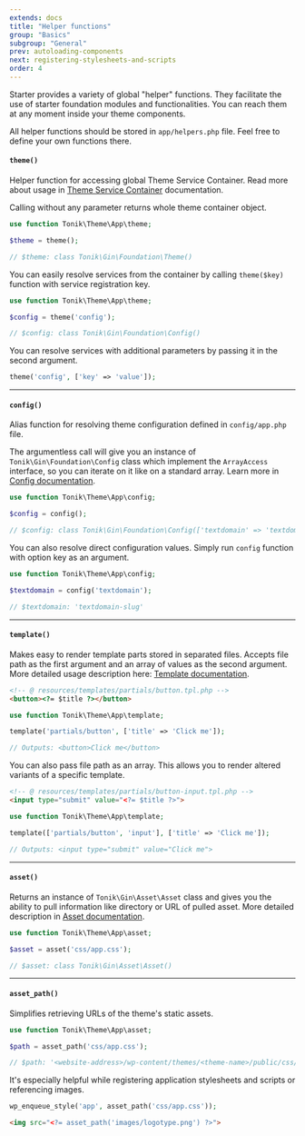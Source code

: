```yaml
---
extends: docs
title: "Helper functions"
group: "Basics"
subgroup: "General"
prev: autoloading-components
next: registering-stylesheets-and-scripts
order: 4
---
```


Starter provides a variety of global "helper" functions. They facilitate the use of starter foundation modules and functionalities. You can reach them at any moment inside your theme components.

All helper functions should be stored in `app/helpers.php` file. Feel free to define your own functions there.

#### `theme()`

Helper function for accessing global Theme Service Container. Read more about usage in [Theme Service Container](/theme/docs/theme-service-container/) documentation.

Calling without any parameter returns whole theme container object.

```php
use function Tonik\Theme\App\theme;

$theme = theme();

// $theme: class Tonik\Gin\Foundation\Theme()
```

You can easily resolve services from the container by calling `theme($key)` function with service registration key.

```php
use function Tonik\Theme\App\theme;

$config = theme('config');

// $config: class Tonik\Gin\Foundation\Config()
```

You can resolve services with additional parameters by passing it in the second argument.

```php
theme('config', ['key' => 'value']);
```

---

#### `config()`

Alias function for resolving theme configuration defined in `config/app.php` file.

The argumentless call will give you an instance of `Tonik\Gin\Foundation\Config` class which implement the `ArrayAccess` interface, so you can iterate on it like on a standard array. Learn more in [Config documentation](/theme/docs/config/).

```php
use function Tonik\Theme\App\config;

$config = config();

// $config: class Tonik\Gin\Foundation\Config(['textdomain' => 'textdomain-slug'])
```

You can also resolve direct configuration values. Simply run `config` function with option key as an argument.

```php
use function Tonik\Theme\App\config;

$textdomain = config('textdomain');

// $textdomain: 'textdomain-slug'
```

---

#### `template()`

Makes easy to render template parts stored in separated files. Accepts file path as the first argument and an array of values as the second argument. More detailed usage description here: [Template documentation](/theme/docs/template/).

```html
<!-- @ resources/templates/partials/button.tpl.php -->
<button><?= $title ?></button>
```
```php
use function Tonik\Theme\App\template;

template('partials/button', ['title' => 'Click me']);

// Outputs: <button>Click me</button>
```

You can also pass file path as an array. This allows you to render altered variants of a specific template.

```html
<!-- @ resources/templates/partials/button-input.tpl.php -->
<input type="submit" value="<?= $title ?>">
```
```php
use function Tonik\Theme\App\template;

template(['partials/button', 'input'], ['title' => 'Click me']);

// Outputs: <input type="submit" value="Click me">
```

---

#### `asset()`

Returns an instance of `Tonik\Gin\Asset\Asset` class and gives you the ability to pull information like directory or URL of pulled asset. More detailed description in [Asset documentation](/theme/docs/asset/).

```php
use function Tonik\Theme\App\asset;

$asset = asset('css/app.css');

// $asset: class Tonik\Gin\Asset\Asset()
```

---

#### `asset_path()`

Simplifies retrieving URLs of the theme's static assets.

```php
use function Tonik\Theme\App\asset;

$path = asset_path('css/app.css');

// $path: '<website-address>/wp-content/themes/<theme-name>/public/css/app.css'
```

It's especially helpful while registering application stylesheets and scripts or referencing images.

```php
wp_enqueue_style('app', asset_path('css/app.css'));
```

```html
<img src="<?= asset_path('images/logotype.png') ?>">
```
